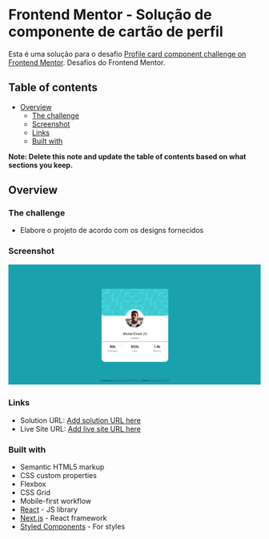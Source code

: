 # Frontend Mentor - Solução de componente de cartão de perfil

Esta é uma solução para o desafio [Profile card component challenge on Frontend Mentor](https://www.frontendmentor.io/challenges/profile-card-component-cfArpWshJ).  Desafios do Frontend Mentor.

## Table of contents

- [Overview](#overview)
  - [The challenge](#the-challenge)
  - [Screenshot](#screenshot)
  - [Links](#links)
  - [Built with](#built-with)


**Note: Delete this note and update the table of contents based on what sections you keep.**

## Overview

### The challenge

- Elabore o projeto de acordo com os designs fornecidos

### Screenshot

![](./images\Projeto.png)


### Links

- Solution URL: [Add solution URL here](https://your-solution-url.com)
- Live Site URL: [Add live site URL here](https://your-live-site-url.com)


### Built with

- Semantic HTML5 markup
- CSS custom properties
- Flexbox
- CSS Grid
- Mobile-first workflow
- [React](https://reactjs.org/) - JS library
- [Next.js](https://nextjs.org/) - React framework
- [Styled Components](https://styled-components.com/) - For styles








